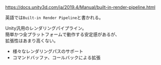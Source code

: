 https://docs.unity3d.com/ja/2019.4/Manual/built-in-render-pipeline.html

英語では`Built-in Render Pipeline`と書かれる。

Unity汎用のレンダリングパイプライン。  
簡単かつ全プラットフォームで動作する安定感があるが、  
拡張性はあまり高くない。
* 様々なレンダリングパスのサポート
* コマンドバッファ、コールバックによる拡張